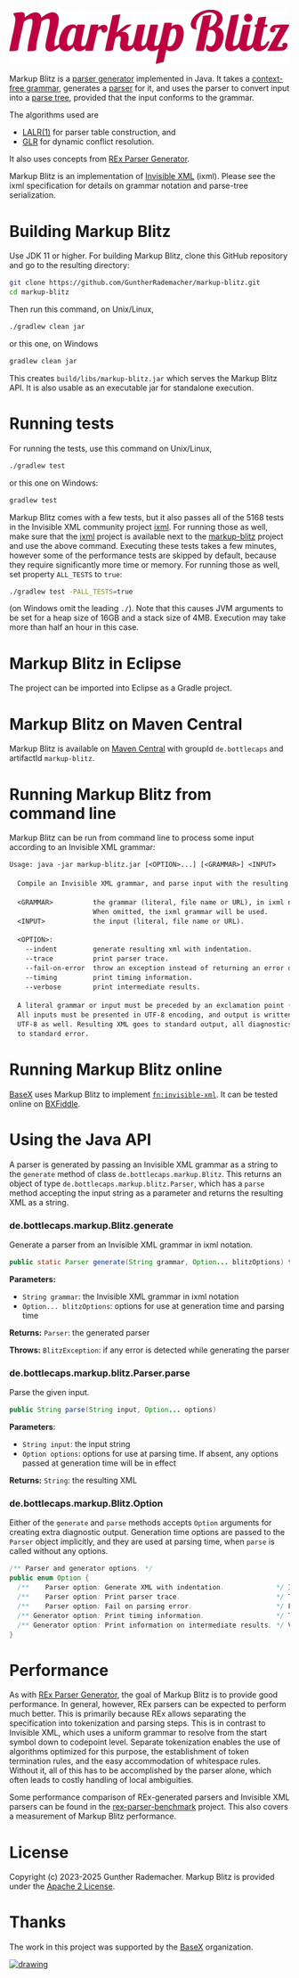 ![Markup Blitz][logo]

Markup Blitz is a [parser generator][parser-generator] implemented in Java. It takes a [context-free grammar][CFG], generates a [parser][parser] for it, and uses the parser to convert input into a [parse tree][parse-tree], provided that the input conforms to the grammar.

The algorithms used are
* [LALR(1)][LALR] for parser table construction, and
* [GLR][GLR] for dynamic conflict resolution.

It also uses concepts from [REx Parser Generator][REx].

Markup Blitz is an implementation of [Invisible XML][IXML] (ixml). Please see the ixml specification for details on grammar notation and parse-tree serialization.

# Building Markup Blitz

Use JDK 11 or higher. For building Markup Blitz, clone this GitHub repository and go to the resulting directory:

```sh
git clone https://github.com/GuntherRademacher/markup-blitz.git
cd markup-blitz 
```

Then run this command, on Unix/Linux,

```sh
./gradlew clean jar
```

or this one, on Windows

```sh
gradlew clean jar
```

This creates `build/libs/markup-blitz.jar` which serves the Markup Blitz API. It is also usable as an executable jar for standalone execution.

# Running tests

For running the tests, use this command on Unix/Linux,

```sh
./gradlew test
```

or this one on Windows:

```sh
gradlew test
```

Markup Blitz comes with a few tests, but it also passes all of the 5168 tests in the Invisible XML community project [ixml][GHIXML]. For running those as well, make sure that the [ixml][GHIXML] project is available next to the [markup-blitz][markup-blitz] project and use the above command. Executing these tests takes a few minutes, however some of the performance tests are skipped by default, because they require significantly more time or memory. For running those as well, set property `ALL_TESTS` to `true`:

```sh
./gradlew test -PALL_TESTS=true
```

(on Windows omit the leading `./`). Note that this causes JVM arguments to be set for a heap size of 16GB and a stack size of 4MB. Execution may take more than half an hour in this case.

# Markup Blitz in Eclipse

The project can be imported into Eclipse as a Gradle project.

# Markup Blitz on Maven Central

Markup Blitz is available on [Maven Central][maven-central] with groupId `de.bottlecaps` and artifactId `markup-blitz`.

# Running Markup Blitz from command line

Markup Blitz can be run from command line to process some input according to an Invisible XML grammar:

```txt
Usage: java -jar markup-blitz.jar [<OPTION>...] [<GRAMMAR>] <INPUT>

  Compile an Invisible XML grammar, and parse input with the resulting parser.

  <GRAMMAR>          the grammar (literal, file name or URL), in ixml notation.
                     When omitted, the ixml grammar will be used.
  <INPUT>            the input (literal, file name or URL).

  <OPTION>:
    --indent         generate resulting xml with indentation.
    --trace          print parser trace.
    --fail-on-error  throw an exception instead of returning an error document.
    --timing         print timing information.
    --verbose        print intermediate results.

  A literal grammar or input must be preceded by an exclamation point (!).
  All inputs must be presented in UTF-8 encoding, and output is written in
  UTF-8 as well. Resulting XML goes to standard output, all diagnostics go
  to standard error.
```

# Running Markup Blitz online

[BaseX][BaseX] uses Markup Blitz to implement [`fn:invisible-xml`][fnInvisibleXml]. It can be tested online on [BXFiddle][BXFiddle].

# Using the Java API

A parser is generated by passing an Invisible XML grammar as a string to the `generate` method of class `de.bottlecaps.markup.Blitz`. This returns an object of type `de.bottlecaps.markup.blitz.Parser`, which has a `parse` method accepting the input string as a parameter and returns the resulting XML as a string. 

### de.bottlecaps.markup.Blitz.generate
Generate a parser from an Invisible XML grammar in ixml notation.

```java
public static Parser generate(String grammar, Option... blitzOptions) throws BlitzException
```
**Parameters:**
- `String grammar`: the Invisible XML grammar in ixml notation
- `Option... blitzOptions`: options for use at generation time and parsing time

**Returns:** `Parser`: the generated parser

**Throws:** `BlitzException`: if any error is detected while generating the parser

### de.bottlecaps.markup.blitz.Parser.parse

Parse the given input.

```java
public String parse(String input, Option... options)
```
**Parameters**:
- `String input`: the input string
- `Option options`: options for use at parsing time. If absent, any options passed at generation time will be in effect

**Returns:** `String`: the resulting XML

### de.bottlecaps.markup.Blitz.Option
Either of the `generate` and `parse` methods accepts `Option` arguments for creating extra diagnostic output. Generation time options are passed to the `Parser` object implicitly, and they are used at parsing time, when `parse` is called without any options.

```java
/** Parser and generator options. */
public enum Option {
  /**    Parser option: Generate XML with indentation.             */ INDENT,
  /**    Parser option: Print parser trace.                        */ TRACE,
  /**    Parser option: Fail on parsing error.                     */ FAIL_ON_ERROR,
  /** Generator option: Print timing information.                  */ TIMING,
  /** Generator option: Print information on intermediate results. */ VERBOSE;
}
```

# Performance

As with [REx Parser Generator][REx], the goal of Markup Blitz is to provide good performance. In general, however, REx parsers can be expected to perform much better. This is primarily because REx allows separating the specification into tokenization and parsing steps. This is in contrast to Invisible XML, which uses a uniform grammar to resolve from the start symbol down to codepoint level. Separate tokenization enables the use of algorithms optimized for this purpose, the establishment of token termination rules, and the easy accommodation of whitespace rules. Without it, all of this has to be accomplished by the parser alone, which often leads to costly handling of local ambiguities.

Some performance comparison of REx-generated parsers and Invisible XML parsers can be found in the [rex-parser-benchmark][rex-parser-benchmark] project. This also covers a measurement of Markup Blitz performance.

# License

Copyright (c) 2023-2025 Gunther Rademacher. Markup Blitz is provided under the [Apache 2 License][ASL].

# Thanks

The work in this project was supported by the [BaseX][BaseX] organization.

[<img src="https://avatars.githubusercontent.com/u/621314?s=200&v=4" alt="drawing" width="40"/>][BaseX]

[logo]: markup-blitz.svg "Markup Blitz"
[BaseX]: https://basex.org/
[ASL]: http://www.apache.org/licenses/LICENSE-2.0
[REx]: https://www.bottlecaps.de/rex
[LALR]: https://en.wikipedia.org/wiki/LALR_parser
[GLR]: https://en.wikipedia.org/wiki/GLR_parser
[rex-parser-benchmark]: https://github.com/GuntherRademacher/rex-parser-benchmark
[IXML]: https://invisiblexml.org/
[GHIXML]: https://github.com/invisibleXML/ixml
[CFG]: https://en.wikipedia.org/wiki/Context-free_grammar
[parser]: https://en.wikipedia.org/wiki/Parsing#Parser
[parse-tree]: https://en.wikipedia.org/wiki/Parse_tree
[parser-generator]: https://en.wikipedia.org/wiki/Compiler-compiler
[fnInvisibleXml]: https://qt4cg.org/pr/791/xpath-functions-40/Overview.html#func-invisible-xml
[BXFiddle]: https://bxfiddle.cloud.basexgmbh.de/
[markup-blitz]: https://github.com/GuntherRademacher/markup-blitz
[maven-central]: https://central.sonatype.com/artifact/de.bottlecaps/markup-blitz